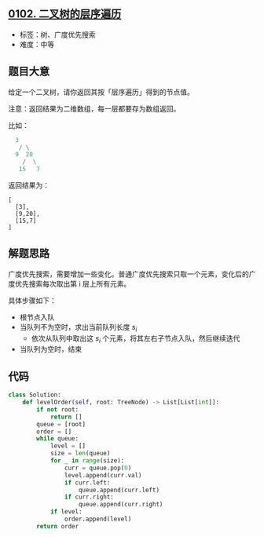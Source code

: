 ## [0102. 二叉树的层序遍历](https://leetcode-cn.com/problems/binary-tree-level-order-traversal/)

- 标签：树、广度优先搜索
- 难度：中等

## 题目大意

给定一个二叉树，请你返回其按「层序遍历」得到的节点值。

注意：返回结果为二维数组，每一层都要存为数组返回。

比如：

```Python
  3
   / \
  9  20
    /  \
   15   7
```
返回结果为：

```
[
  [3],
  [9,20],
  [15,7]
]
```


## 解题思路

广度优先搜索，需要增加一些变化。普通广度优先搜索只取一个元素，变化后的广度优先搜索每次取出第 i 层上所有元素。

具体步骤如下：

- 根节点入队
- 当队列不为空时，求出当前队列长度 $s_i$
  - 依次从队列中取出这 $s_i$ 个元素，将其左右子节点入队，然后继续迭代
- 当队列为空时，结束

## 代码

```Python
class Solution:
    def levelOrder(self, root: TreeNode) -> List[List[int]]:
        if not root:
            return []
        queue = [root]
        order = []
        while queue:
            level = []
            size = len(queue)
            for _ in range(size):
                curr = queue.pop(0)
                level.append(curr.val)
                if curr.left:
                    queue.append(curr.left)
                if curr.right:
                    queue.append(curr.right)
            if level:
                order.append(level)
        return order
```

